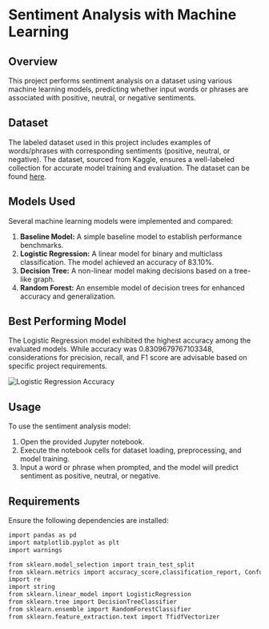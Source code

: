 # Sentiment Analysis with Machine Learning

## Overview
This project performs sentiment analysis on a dataset using various machine learning models, predicting whether input words or phrases are associated with positive, neutral, or negative sentiments.

## Dataset
The labeled dataset used in this project includes examples of words/phrases with corresponding sentiments (positive, neutral, or negative). The dataset, sourced from Kaggle, ensures a well-labeled collection for accurate model training and evaluation. The dataset can be found [here](https://www.kaggle.com/datasets/abhi8923shriv/sentiment-analysis-dataset?resource=download).

## Models Used
Several machine learning models were implemented and compared:

1. **Baseline Model:** A simple baseline model to establish performance benchmarks.
2. **Logistic Regression:** A linear model for binary and multiclass classification. The model achieved an accuracy of 83.10%.
3. **Decision Tree:** A non-linear model making decisions based on a tree-like graph.
4. **Random Forest:** An ensemble model of decision trees for enhanced accuracy and generalization.

## Best Performing Model
The Logistic Regression model exhibited the highest accuracy among the evaluated models. While accuracy was 0.8309679767103348, considerations for precision, recall, and F1 score are advisable based on specific project requirements.

![Logistic Regression Accuracy](path/to/Logistic_regression_accuracy.png)

## Usage
To use the sentiment analysis model:

1. Open the provided Jupyter notebook.
2. Execute the notebook cells for dataset loading, preprocessing, and model training.
3. Input a word or phrase when prompted, and the model will predict sentiment as positive, neutral, or negative.

## Requirements
Ensure the following dependencies are installed:

```bash
import pandas as pd
import matplotlib.pyplot as plt
import warnings

from sklearn.model_selection import train_test_split
from sklearn.metrics import accuracy_score,classification_report, ConfusionMatrixDisplay
import re
import string
from sklearn.linear_model import LogisticRegression
from sklearn.tree import DecisionTreeClassifier
from sklearn.ensemble import RandomForestClassifier
from sklearn.feature_extraction.text import TfidfVectorizer
